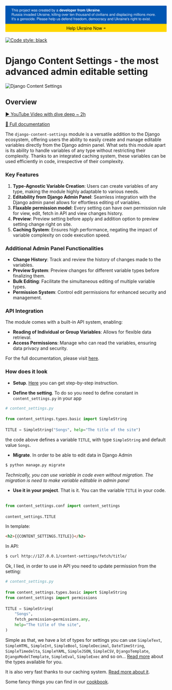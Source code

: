 [![Stand With Ukraine](https://raw.githubusercontent.com/vshymanskyy/StandWithUkraine/main/banner-direct-single.svg)](https://stand-with-ukraine.pp.ua)

[![Code style: black](https://img.shields.io/badge/code%20style-black-000000.svg)](https://github.com/psf/black)

# Django Content Settings - the most advanced admin editable setting

![Django Content Settings](https://github.com/occipital/django-content-settings/blob/master/docs/img/title.png)

## Overview

[▶️ YouTube Video with dive deep ~ 2h](https://youtu.be/RNYmvv_G5zs)

[📖 Full documentation](https://django-content-settings.readthedocs.io/)

The `django-content-settings` module is a versatile addition to the Django ecosystem, offering users the ability to easily create and manage editable variables directly from the Django admin panel. What sets this module apart is its ability to handle variables of any type without restricting their complexity. Thanks to an integrated caching system, these variables can be used efficiently in code, irrespective of their complexity.

### Key Features

1. **Type-Agnostic Variable Creation**: Users can create variables of any type, making the module highly adaptable to various needs.
2. **Editability from Django Admin Panel**: Seamless integration with the Django admin panel allows for effortless editing of variables.
3. **Flaxable permission model**: Every setting can have own permission rule for view, edit, fetch in API and view changes history.
4. **Preview**: Preview setting before apply and addition option to preview setting change right on site.
5. **Caching System**: Ensures high performance, negating the impact of variable complexity on code execution speed.

### Additional Admin Panel Functionalities

- **Change History**: Track and review the history of changes made to the variables.
- **Preview System**: Preview changes for different variable types before finalizing them.
- **Bulk Editing**: Facilitate the simultaneous editing of multiple variable types.
- **Permission System**: Control edit permissions for enhanced security and management.

### API Integration

The module comes with a built-in API system, enabling:

- **Reading of Individual or Group Variables**: Allows for flexible data retrieval.
- **Access Permissions**: Manage who can read the variables, ensuring data privacy and security.

For the full documentation, please visit [here](https://django-content-settings.readthedocs.io/).

### How does it look

- **Setup**. [Here](https://django-content-settings.readthedocs.io/en/latest/first/) you can get step-by-step instruction.

- **Define the setting**. To do so you need to define constant in `content_settings.py` in your app

```python
# content_settings.py

from content_settings.types.basic import SimpleString

TITLE = SimpleString("Songs", help="The title of the site")
```

the code above defines a variable `TITLE`, with type `SimpleString` and default value `Songs`.

- **Migrate**. In order to be able to edit data in Django Admin

```bash
$ python manage.py migrate
```

_Technically, you can use variable in code even without migration. The migration is need to make variable editable in admin panel_

- **Use it in your project**. That is it. You can the variable `TITLE` in your code. 

```python

from content_settings.conf import content_settings

content_settings.TITLE
```

In template:

```html
<h2>{{CONTENT_SETTINGS.TITLE}}</h2>
```

In API:

```bash
$ curl http://127.0.0.1/content-settings/fetch/title/
```

Ok, I lied, in order to use in API you need to update permission from the setting:

```python
# content_settings.py

from content_settings.types.basic import SimpleString
from content_settings import permissions

TITLE = SimpleString(
    "Songs",
    fetch_permission=permissions.any,
    help="The title of the site",
)
```

Simple as that, we have a lot of types for settings you can use `SimpleText`, `SimpleHTML`, `SimpleInt`, `SimpleBool`, `SimpleDecimal`, `DateTimeString`, `SimpleTimedelta`, `SimpleYAML`, `SimpleJSON`, `SimpleCSV`, `DjangoTemplate`, `DjangoModelTemplate`, `SimpleEval`, `SimpleExec` and so on... [Read more](https://django-content-settings.readthedocs.io/en/latest/types/) about the types available for you.

It is also very fast thanks to our caching system. [Read more about it](https://django-content-settings.readthedocs.io/en/latest/caching/).

Some fancy things you can find in our [cookbook](https://django-content-settings.readthedocs.io/en/latest/cookbook/).
